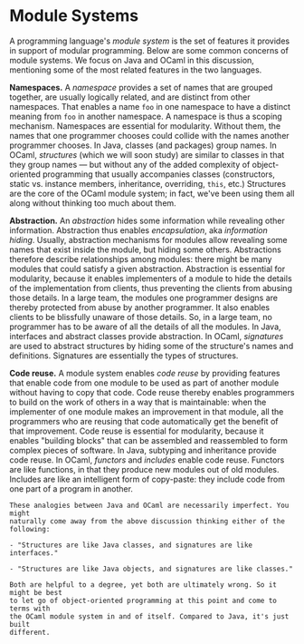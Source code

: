 # Module Systems

A programming language's *module system* is the set of features it provides in
support of modular programming. Below are some common concerns of module
systems. We focus on Java and OCaml in this discussion, mentioning some of the
most related features in the two languages.

**Namespaces.** A *namespace* provides a set of names that are grouped together,
are usually logically related, and are distinct from other namespaces. That
enables a name `foo` in one namespace to have a distinct meaning from `foo` in
another namespace. A namespace is thus a scoping mechanism. Namespaces are
essential for modularity. Without them, the names that one programmer chooses
could collide with the names another programmer chooses. In Java, classes (and
packages) group names. In OCaml, *structures* (which we will soon study) are
similar to classes in that they group names &mdash; but without any of the added
complexity of object-oriented programming that usually accompanies classes
(constructors, static vs. instance members, inheritance, overriding, `this`,
etc.) Structures are the core of the OCaml module system; in fact, we've been
using them all along without thinking too much about them.

**Abstraction.** An *abstraction* hides some information while revealing other
information. Abstraction thus enables *encapsulation*, aka *information hiding*.
Usually, abstraction mechanisms for modules allow revealing some names that
exist inside the module, but hiding some others. Abstractions therefore describe
relationships among modules: there might be many modules that could satisfy a
given abstraction. Abstraction is essential for modularity, because it enables
implementers of a module to hide the details of the implementation from clients,
thus preventing the clients from abusing those details. In a large team, the
modules one programmer designs are thereby protected from abuse by another
programmer. It also enables clients to be blissfully unaware of those details.
So, in a large team, no programmer has to be aware of all the details of all the
modules. In Java, interfaces and abstract classes provide abstraction. In OCaml,
*signatures* are used to abstract structures by hiding some of the structure's
names and definitions. Signatures are essentially the types of structures.

**Code reuse.** A module system enables *code reuse* by providing features that
enable code from one module to be used as part of another module without having
to copy that code. Code reuse thereby enables programmers to build on the work
of others in a way that is maintainable: when the implementer of one module
makes an improvement in that module, all the programmers who are reusing that
code automatically get the benefit of that improvement. Code reuse is essential
for modularity, because it enables "building blocks" that can be assembled and
reassembled to form complex pieces of software. In Java, subtyping and
inheritance provide code reuse. In OCaml, *functors* and *includes* enable code
reuse. Functors are like functions, in that they produce new modules out of old
modules. Includes are like an intelligent form of copy-paste: they include code
from one part of a program in another.

```{warning}
These analogies between Java and OCaml are necessarily imperfect. You might
naturally come away from the above discussion thinking either of the following:

- "Structures are like Java classes, and signatures are like interfaces."

- "Structures are like Java objects, and signatures are like classes."

Both are helpful to a degree, yet both are ultimately wrong. So it might be best
to let go of object-oriented programming at this point and come to terms with
the OCaml module system in and of itself. Compared to Java, it's just built
different.
```
